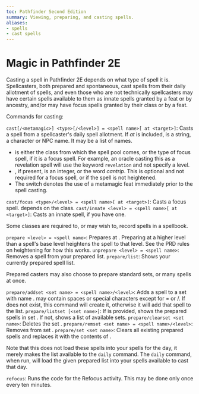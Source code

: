 ```yaml
---
toc: Pathfinder Second Edition
summary: Viewing, preparing, and casting spells.
aliases:
- spells
- cast spells
---
```


# Magic in Pathfinder 2E

Casting a spell in Pathfinder 2E depends on what type of spell it is. Spellcasters, both prepared and spontaneous, cast spells from their daily allotment of spells, and even those who are not technically spellcasters may have certain spells available to them as innate spells granted by a feat or by ancestry, and/or may have focus spells granted by their class or by a feat.

Commands for casting:

`cast[/<metamagic>] <type>[/<level>] = <spell name>[ at <target>]`: Casts a spell from a spellcaster's daily spell allotment. If _at <target>_ is included, <target> is a string, a character or NPC name. It may be a list of names.

* <type> is either the class from which the spell pool comes, or the type of focus spell, if it is a focus spell. For example, an oracle casting this as a revelation spell will use the keyword `revelation` and not specify a level.
* <level>, if present, is an integer, or the word _cantrip_. This is optional and not required for a focus spell, or if the spell is not heightened.
* The <metamagic> switch denotes the use of a metamagic feat immediately prior to the spell casting.

`cast/focus <type>/<level> = <spell name>[ at <target>]`: Casts a focus spell. <type> depends on the class.
`cast/innate <level> = <spell name>[ at <target>]`: Casts an innate spell, if you have one.

Some classes are required to, or may wish to, record spells in a spellbook.

`prepare <level> = <spell name>`: Prepares <spell name> at <level>. Preparing at a higher level than a spell's base level heightens the spell to that level. See the PRD rules on heightening for how this works.
`unprepare <level> = <spell name>`: Removes a spell from your prepared list.
`prepare/list`: Shows your currently prepared spell list.

Prepared casters may also choose to prepare standard sets, or many spells at once.

`prepare/addset <set name> = <spell name>/<level>`: Adds a spell to a set with name <set name>. <set name> may contain spaces or special characters except for = or /. If <set name> does not exist, this command will create it, otherwise it will add that spell to the list.
`prepare/listset [<set name>]`: If <set name> is provided, shows the prepared spells in set <set name>. If not, shows a list of available sets.
`prepare/clearset <set name>`: Deletes the set <set name>.
`prepare/remset <set name> = <spell name>/<level>`: Removes <spell name> from set <set name>.
`prepare/set <set name>`: Clears all existing prepared spells and replaces it with the contents of <set name>.

Note that this does not load these spells into your spells for the day, it merely makes the list available to the `daily` command. The `daily` command, when run, will load the given prepared list into your spells available to cast that day.

`refocus`: Runs the code for the Refocus activity. This may be done only once every ten minutes.
